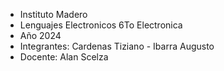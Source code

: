 -  Instituto Madero
-  Lenguajes Electronicos 6To Electronica
-  Año 2024
-  Integrantes: Cardenas Tiziano - Ibarra Augusto
-  Docente: Alan Scelza 
